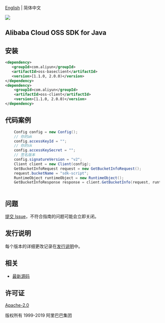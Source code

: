 [English](README.md) | 简体中文

![](https://aliyunsdk-pages.alicdn.com/icons/AlibabaCloud.svg)

## Alibaba Cloud OSS SDK for Java


## 安装

```xml
<dependency>
   <groupId>com.aliyun</groupId>
   <artifactId>oss-baseclient</artifactId>
   <version>[1.1.0, 2.0.0)</version>
</dependency>
<dependency>
    <groupId>com.aliyun</groupId>
    <artifactId>oss-client</artifactId>
    <version>[1.1.0, 2.0.0)</version>
</dependency>
```

## 代码案例
```java
    Config config = new Config();
    // 你的ak
    config.accessKeyId = "";
    // 你的sk
    config.accessKeySecret = "";
    // 签名版本
    config.signatureVersion = "v2";
    Client client = new Client(config);
    GetBucketInfoRequest request = new GetBucketInfoRequest();
    request.bucketName = "sdk-script";
    RuntimeObject runtimeObject = new RuntimeObject();
    GetBucketInfoResponse response = client.GetBucketInfo(request, runtimeObject);
    
```

## 问题
[提交 Issue](https://github.com/aliyun/alibabacloud-oss-sdk/issues/new)，不符合指南的问题可能会立即关闭。

## 发行说明
每个版本的详细更改记录在[发行说明](./ChangeLog.txt)中。

## 相关
* [最新源码](https://github.com/aliyun/alibabacloud-oss-sdk/tree/master/langs/java)

## 许可证
[Apache-2.0](http://www.apache.org/licenses/LICENSE-2.0)

版权所有 1999-2019 阿里巴巴集团


